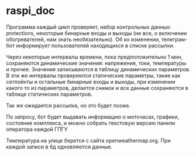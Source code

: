# raspi_doc

Программа каждый цикл проверяет, набор контрольных данных: protections, некоторые бинарные входы и выходы (не все, о включении обогревателей, нам знать необязательно). Об их изменении, телеграм-бот информирует пользователей находящихся в списке рассылки.

Через некоторые интервалы времени, пока предположительно 1 мин, сохраняются динамические значения: напряжения, токи, температуры и прочее. Значения записываются в таблицу динамических параметров. 
В эти же интервалы проверяются статические параметры, такие как сетпойнты и остальные бинарные входы и выходы, при изменении какого то из параметров, делается снимок и все данные сохраняются в таблице статических параметров.

Так же ожидается рассылка, но это будет позже.

По запросу, бот будет выдавать информацию о моточасах, графики, состояние комплекса, и можно собрать текстовую версию панели оператора каждой ГПГУ

Температура на улице берется с сайта openweathermap.org. При каждой записи в бд одновляются данные.
